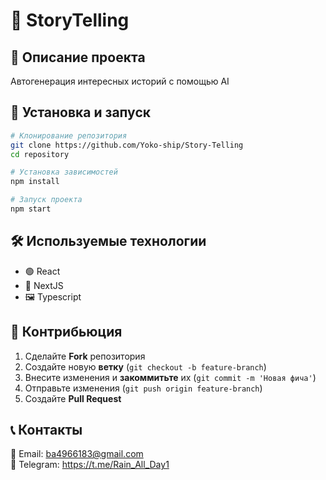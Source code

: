 # 🌟 StoryTelling

&#x20; &#x20;

## 🚀 Описание проекта

Автогенерация интересных историй с помощью AI

## 🔧 Установка и запуск

```bash
# Клонирование репозитория
git clone https://github.com/Yoko-ship/Story-Telling
cd repository

# Установка зависимостей
npm install

# Запуск проекта
npm start
```



## 🛠 Используемые технологии

- 🟢 React
- 🎨 NextJS
- 🖼️ Typescript

## 🤝 Контрибьюция

1. Сделайте **Fork** репозитория
2. Создайте новую **ветку** (`git checkout -b feature-branch`)
3. Внесите изменения и **закоммитьте** их (`git commit -m 'Новая фича'`)
4. Отправьте изменения (`git push origin feature-branch`)
5. Создайте **Pull Request**


## 📞 Контакты

📧 Email: ba4966183@gmail.com\
💼 Telegram: https://t.me/Rain_All_Day1
